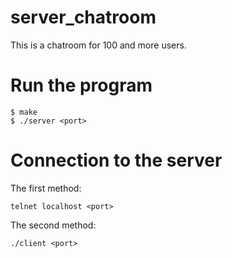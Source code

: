 # server_chatroom
This is a chatroom for 100 and more users.

# Run the program
```
$ make
$ ./server <port>
```

# Connection to the server
The first method:
```
telnet localhost <port>
```
The second method:
```
./client <port>
```
